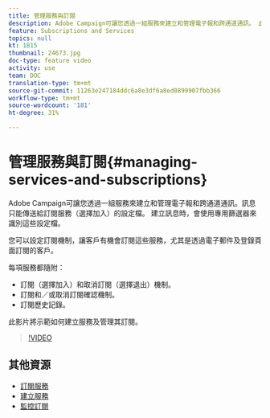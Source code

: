 ```yaml
---
title: 管理服務與訂閱
description: Adobe Campaign可讓您透過一組服務來建立和管理電子報和跨通道通訊。 此影片將示範如何在Adobe Campaign Standard(ACS)中建立服務並管理其訂閱。
feature: Subscriptions and Services
topics: null
kt: 1815
thumbnail: 24673.jpg
doc-type: feature video
activity: use
team: DOC
translation-type: tm+mt
source-git-commit: 11263e247184ddc6a8e3df6a8ed0899907fbb366
workflow-type: tm+mt
source-wordcount: '181'
ht-degree: 31%

---
```



# 管理服務與訂閱{#managing-services-and-subscriptions}

Adobe Campaign可讓您透過一組服務來建立和管理電子報和跨通道通訊。訊息只能傳送給訂閱服務（選擇加入）的設定檔。 建立訊息時，會使用專用篩選器來識別這些設定檔。

您可以設定訂閱機制，讓客戶有機會訂閱這些服務，尤其是透過電子郵件及登錄頁面訂閱的客戶。

每項服務都隨附：

* 訂閱（選擇加入）和取消訂閱（選擇退出）機制。
* 訂閱和／或取消訂閱確認機制。
* 訂閱歷史記錄。

此影片將示範如何建立服務及管理其訂閱。

>[!VIDEO](https://video.tv.adobe.com/v/24673?quality=12)

## 其他資源

* [訂閱服務](https://docs.adobe.com/content/help/en/campaign-standard/using/managing-processes-and-data/data-management-activities/subscription-services.html)
* [建立服務](https://docs.adobe.com/content/help/en/campaign-standard/using/profiles-and-audiences/managing-subscriptions/creating-a-service.html)
* [監控訂閱](https://docs.adobe.com/content/help/en/campaign-standard/using/profiles-and-audiences/managing-subscriptions/monitoring-subscriptions.html)

